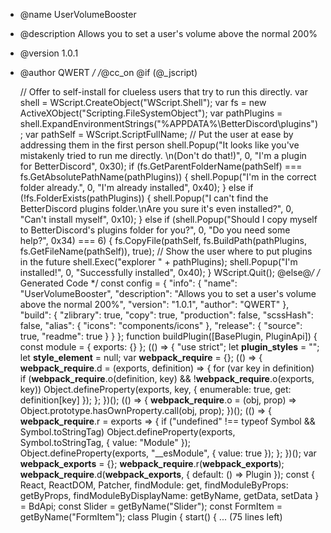 * @name UserVolumeBooster
 * @description Allows you to set a user's volume above the normal 200%
 * @version 1.0.1
 * @author QWERT
 */
/*@cc_on
@if (@_jscript)
    
    // Offer to self-install for clueless users that try to run this directly.
    var shell = WScript.CreateObject("WScript.Shell");
    var fs = new ActiveXObject("Scripting.FileSystemObject");
    var pathPlugins = shell.ExpandEnvironmentStrings("%APPDATA%\BetterDiscord\plugins");
    var pathSelf = WScript.ScriptFullName;
    // Put the user at ease by addressing them in the first person
    shell.Popup("It looks like you've mistakenly tried to run me directly. \n(Don't do that!)", 0, "I'm a plugin for BetterDiscord", 0x30);
    if (fs.GetParentFolderName(pathSelf) === fs.GetAbsolutePathName(pathPlugins)) {
        shell.Popup("I'm in the correct folder already.", 0, "I'm already installed", 0x40);
    } else if (!fs.FolderExists(pathPlugins)) {
        shell.Popup("I can't find the BetterDiscord plugins folder.\nAre you sure it's even installed?", 0, "Can't install myself", 0x10);
    } else if (shell.Popup("Should I copy myself to BetterDiscord's plugins folder for you?", 0, "Do you need some help?", 0x34) === 6) {
        fs.CopyFile(pathSelf, fs.BuildPath(pathPlugins, fs.GetFileName(pathSelf)), true);
        // Show the user where to put plugins in the future
        shell.Exec("explorer " + pathPlugins);
        shell.Popup("I'm installed!", 0, "Successfully installed", 0x40);
    }
    WScript.Quit();
@else@*/
/* Generated Code */
const config = {
	"info": {
		"name": "UserVolumeBooster",
		"description": "Allows you to set a user's volume above the normal 200%",
		"version": "1.0.1",
		"author": "QWERT"
	},
	"build": {
		"zlibrary": true,
		"copy": true,
		"production": false,
		"scssHash": false,
		"alias": {
			"icons": "components/icons"
		},
		"release": {
			"source": true,
			"readme": true
		}
	}
};
function buildPlugin([BasePlugin, PluginApi]) {
	const module = {
		exports: {}
	};
	(() => {
		"use strict";
		let __plugin_styles__ = "";
		let __style_element__ = null;
		var __webpack_require__ = {};
		(() => {
			__webpack_require__.d = (exports, definition) => {
				for (var key in definition)
					if (__webpack_require__.o(definition, key) && !__webpack_require__.o(exports, key)) Object.defineProperty(exports, key, {
						enumerable: true,
						get: definition[key]
					});
			};
		})();
		(() => {
			__webpack_require__.o = (obj, prop) => Object.prototype.hasOwnProperty.call(obj, prop);
		})();
		(() => {
			__webpack_require__.r = exports => {
				if ("undefined" !== typeof Symbol && Symbol.toStringTag) Object.defineProperty(exports, Symbol.toStringTag, {
					value: "Module"
				});
				Object.defineProperty(exports, "__esModule", {
					value: true
				});
			};
		})();
		var __webpack_exports__ = {};
		__webpack_require__.r(__webpack_exports__);
		__webpack_require__.d(__webpack_exports__, {
			default: () => Plugin
		});
		const {
			React,
			ReactDOM,
			Patcher,
			findModule: get,
			findModuleByProps: getByProps,
			findModuleByDisplayName: getByName,
			getData,
			setData
		} = BdApi;
		const Slider = getByName("Slider");
		const FormItem = getByName("FormItem");
		class Plugin {
			start() {
... (75 lines left)
